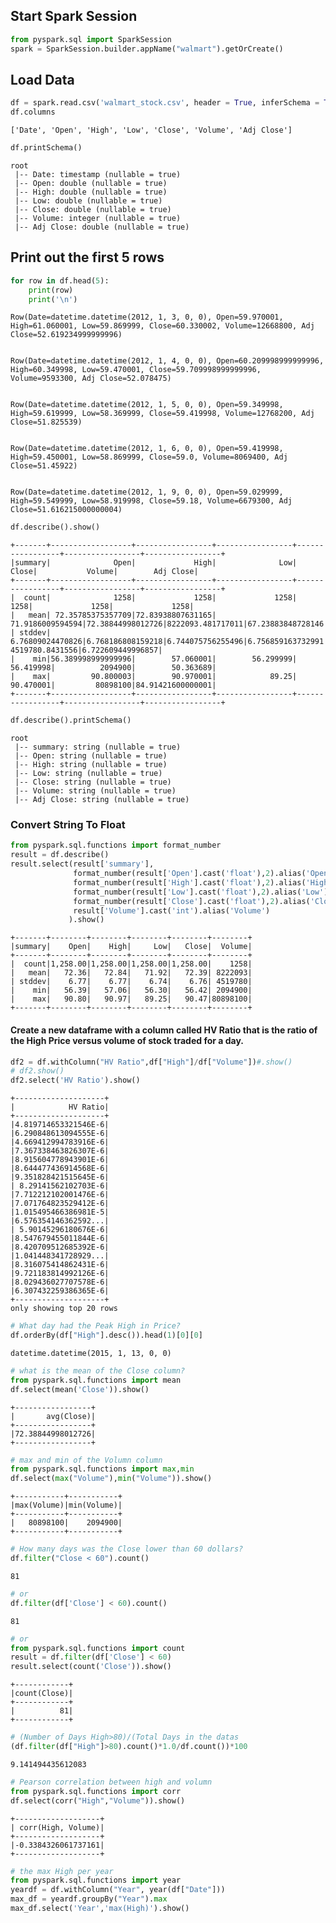 
## Start Spark Session


```python
from pyspark.sql import SparkSession
spark = SparkSession.builder.appName("walmart").getOrCreate()
```

## Load Data


```python
df = spark.read.csv('walmart_stock.csv', header = True, inferSchema = True)
df.columns
```




    ['Date', 'Open', 'High', 'Low', 'Close', 'Volume', 'Adj Close']




```python
df.printSchema()
```

    root
     |-- Date: timestamp (nullable = true)
     |-- Open: double (nullable = true)
     |-- High: double (nullable = true)
     |-- Low: double (nullable = true)
     |-- Close: double (nullable = true)
     |-- Volume: integer (nullable = true)
     |-- Adj Close: double (nullable = true)



## Print out the first 5 rows


```python
for row in df.head(5):
    print(row)
    print('\n')
```

    Row(Date=datetime.datetime(2012, 1, 3, 0, 0), Open=59.970001, High=61.060001, Low=59.869999, Close=60.330002, Volume=12668800, Adj Close=52.619234999999996)


    Row(Date=datetime.datetime(2012, 1, 4, 0, 0), Open=60.209998999999996, High=60.349998, Low=59.470001, Close=59.709998999999996, Volume=9593300, Adj Close=52.078475)


    Row(Date=datetime.datetime(2012, 1, 5, 0, 0), Open=59.349998, High=59.619999, Low=58.369999, Close=59.419998, Volume=12768200, Adj Close=51.825539)


    Row(Date=datetime.datetime(2012, 1, 6, 0, 0), Open=59.419998, High=59.450001, Low=58.869999, Close=59.0, Volume=8069400, Adj Close=51.45922)


    Row(Date=datetime.datetime(2012, 1, 9, 0, 0), Open=59.029999, High=59.549999, Low=58.919998, Close=59.18, Volume=6679300, Adj Close=51.616215000000004)





```python
df.describe().show()
```

    +-------+------------------+-----------------+-----------------+-----------------+-----------------+-----------------+
    |summary|              Open|             High|              Low|            Close|           Volume|        Adj Close|
    +-------+------------------+-----------------+-----------------+-----------------+-----------------+-----------------+
    |  count|              1258|             1258|             1258|             1258|             1258|             1258|
    |   mean| 72.35785375357709|72.83938807631165| 71.9186009594594|72.38844998012726|8222093.481717011|67.23883848728146|
    | stddev|  6.76809024470826|6.768186808159218|6.744075756255496|6.756859163732991|  4519780.8431556|6.722609449996857|
    |    min|56.389998999999996|        57.060001|        56.299999|        56.419998|          2094900|        50.363689|
    |    max|         90.800003|        90.970001|            89.25|        90.470001|         80898100|84.91421600000001|
    +-------+------------------+-----------------+-----------------+-----------------+-----------------+-----------------+




```python
df.describe().printSchema()
```

    root
     |-- summary: string (nullable = true)
     |-- Open: string (nullable = true)
     |-- High: string (nullable = true)
     |-- Low: string (nullable = true)
     |-- Close: string (nullable = true)
     |-- Volume: string (nullable = true)
     |-- Adj Close: string (nullable = true)



### Convert String To Float


```python
from pyspark.sql.functions import format_number
result = df.describe()
result.select(result['summary'],
              format_number(result['Open'].cast('float'),2).alias('Open'),
              format_number(result['High'].cast('float'),2).alias('High'),
              format_number(result['Low'].cast('float'),2).alias('Low'),
              format_number(result['Close'].cast('float'),2).alias('Close'),
              result['Volume'].cast('int').alias('Volume')
             ).show()
```

    +-------+--------+--------+--------+--------+--------+
    |summary|    Open|    High|     Low|   Close|  Volume|
    +-------+--------+--------+--------+--------+--------+
    |  count|1,258.00|1,258.00|1,258.00|1,258.00|    1258|
    |   mean|   72.36|   72.84|   71.92|   72.39| 8222093|
    | stddev|    6.77|    6.77|    6.74|    6.76| 4519780|
    |    min|   56.39|   57.06|   56.30|   56.42| 2094900|
    |    max|   90.80|   90.97|   89.25|   90.47|80898100|
    +-------+--------+--------+--------+--------+--------+



#### Create a new dataframe with a column called HV Ratio that is the ratio of the High Price versus volume of stock traded for a day.


```python
df2 = df.withColumn("HV Ratio",df["High"]/df["Volume"])#.show()
# df2.show()
df2.select('HV Ratio').show()
```

    +--------------------+
    |            HV Ratio|
    +--------------------+
    |4.819714653321546E-6|
    |6.290848613094555E-6|
    |4.669412994783916E-6|
    |7.367338463826307E-6|
    |8.915604778943901E-6|
    |8.644477436914568E-6|
    |9.351828421515645E-6|
    | 8.29141562102703E-6|
    |7.712212102001476E-6|
    |7.071764823529412E-6|
    |1.015495466386981E-5|
    |6.576354146362592...|
    | 5.90145296180676E-6|
    |8.547679455011844E-6|
    |8.420709512685392E-6|
    |1.041448341728929...|
    |8.316075414862431E-6|
    |9.721183814992126E-6|
    |8.029436027707578E-6|
    |6.307432259386365E-6|
    +--------------------+
    only showing top 20 rows




```python
# What day had the Peak High in Price?
df.orderBy(df["High"].desc()).head(1)[0][0]
```




    datetime.datetime(2015, 1, 13, 0, 0)




```python
# what is the mean of the Close column?
from pyspark.sql.functions import mean
df.select(mean('Close')).show()
```

    +-----------------+
    |       avg(Close)|
    +-----------------+
    |72.38844998012726|
    +-----------------+




```python
# max and min of the Volumn column
from pyspark.sql.functions import max,min
df.select(max("Volume"),min("Volume")).show()
```

    +-----------+-----------+
    |max(Volume)|min(Volume)|
    +-----------+-----------+
    |   80898100|    2094900|
    +-----------+-----------+




```python
# How many days was the Close lower than 60 dollars?
df.filter("Close < 60").count()
```




    81




```python
# or
df.filter(df['Close'] < 60).count()
```




    81




```python
# or
from pyspark.sql.functions import count
result = df.filter(df['Close'] < 60)
result.select(count('Close')).show()
```

    +------------+
    |count(Close)|
    +------------+
    |          81|
    +------------+




```python
# (Number of Days High>80)/(Total Days in the datas
(df.filter(df["High"]>80).count()*1.0/df.count())*100
```




    9.141494435612083




```python
# Pearson correlation between high and volumn
from pyspark.sql.functions import corr
df.select(corr("High","Volume")).show()
```

    +-------------------+
    | corr(High, Volume)|
    +-------------------+
    |-0.3384326061737161|
    +-------------------+




```python
# the max High per year
from pyspark.sql.functions import year
yeardf = df.withColumn("Year", year(df["Date"]))
max_df = yeardf.groupBy("Year").max
max_df.select('Year','max(High)').show()
```

